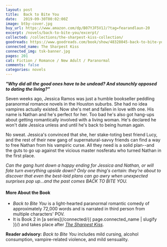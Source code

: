 ```yaml
---
layout: post
title:  Back to Bite You
date:   2019-09-30T00:02:00Z
image: btby-cover.jpg
buy_url: https://www.amazon.com/dp/B07YJF5V1J/?tag=fearandlaun-20
excerpt: /novels/back-to-bite-you/excerpt/
collected: /collections/the-sharpest-kiss-collection/
goodreads: https://www.goodreads.com/book/show/48328045-back-to-bite-you
connected_name: The Sharpest Kiss
connected_img: tsk-banner.jpg
pages: 201
cat: Fiction / Romance / New Adult / Paranormal
comments: false
categories: novels
---
```


***"Why did all the good ones have to be undead? And staunchly opposed to dating the living?"***

Seven weeks ago, Jessica Ramos was just a humble bookseller peddling paranormal romance novels in the Houston suburbs. She had no idea vampires actually existed. Now she's met and fallen in love with one. His name is Nathan and he's perfect for her. Too bad he's also got hang-ups about getting romantically involved with a living woman. He's declared he won't date Jessica unless and until he's back to being human again.

No sweat. Jessica's convinced that she, her stake-toting best friend Lucy, and the rest of their new gang of supernatural-savvy friends can find a way to free Nathan from his vampiric curse. All they need is a solid plan--and the guts to go up against the vicious master nosferatu who turned Nathan in the first place.

*Can the gang hunt down a happy ending for Jessica and Nathan, or will fate turn everything upside down? Only one thing's certain: they're about to discover that even the best-laid plans can go awry when unexpected surprises pop up...and the past comes BACK TO BITE YOU.*


#### More About the Book

- *Back to Bite You* is a light-hearted paranormal romantic comedy of approximately 72,000 words and is narrated in third person from multiple characters' POV.
- It is Book 2 in [a series](/connected/{{ page.connected_name | slugify }}/) and takes place after [*The Sharpest Kiss*][tsk].

**Reader advisory:**  *Back to Bite You* includes mild cursing, alcohol consumption, vampire-related violence, and mild sensuality.

[tsk]:/novels/the-sharpest-kiss/
